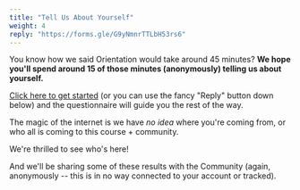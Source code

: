 ```yaml
---
title: "Tell Us About Yourself"
weight: 4
reply: "https://forms.gle/G9yNmnrTTLbH53rs6"
---
```


You know how we said Orientation would take around 45 minutes? **We hope you'll spend around 15 of those minutes (anonymously) telling us about yourself.**

[Click here to get started](https://forms.gle/G9yNmnrTTLbH53rs6) (or you can use the fancy "Reply" button down below) and the questionnaire will guide you the rest of the way.

The magic of the internet is we have _no idea_ where you're coming from, or who all is coming to this course + community.

We're thrilled to see who's here!

And we'll be sharing some of these results with the Community (again, anonymously -- this is in no way connected to your account or tracked).
